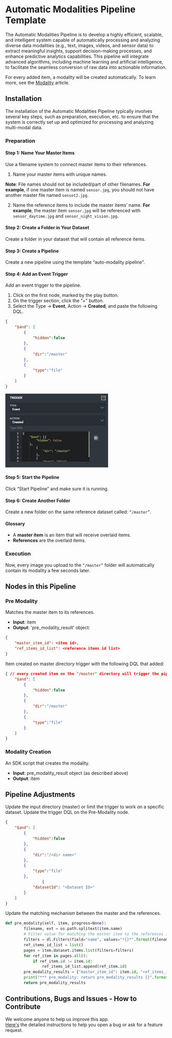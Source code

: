 # Automatic Modalities Pipeline Template

The Automatic Modalities Pipeline is to develop a highly efficient, scalable, and intelligent system capable of automatically processing and analyzing diverse data modalities (e.g., text, images, videos, and sensor data) to extract meaningful insights, support decision-making processes, and enhance predictive analytics capabilities. This pipeline will integrate advanced algorithms, including machine learning and artificial intelligence, to facilitate the seamless conversion of raw data into actionable information.

For every added item, a modality will be created automatically. To learn more, see the [Modality](https://dataloop.ai/docs/modality) article.

## Installation

The installation of the Automatic Modalities Pipeline typically involves several key steps, such as preparation, execution, etc. to ensure that the system is correctly set up and optimized for processing and analyzing multi-modal data.


### Preparation

#### Step 1: Name Your Master Items

Use a filename system to connect master items to their references.

1. Name your master items with unique names.

**Note**: File names should not be included/part of other filenames. 
**For example**, if one master item is named `sensor.jpg`, you should not have another master file named `sensot2.jpg`.


2. Name the reference items to include the master items’ name. 
**For example**, the master item `sensor.jpg` will be referenced with `sensor_daytime.jpg` and `sensor_night_vision.jpg`. 


#### Step 2: Create a Folder in Your Dataset

Create a folder in your dataset that will contain all reference items.


#### Step 3: Create a Pipeline

Create a new pipeline using the template “auto-modality pipeline”. 


#### Step 4: Add an Event Trigger

Add an event trigger to the pipeline.

1. Click on the first node, marked by the play button. 
2. On the trigger section, click the “+” button.
3. Select the Type -> **Event**, Action -> **Created**, and paste the following DQL.

```json
{
	"$and": [
		{
			"hidden":false
		},
		{
			"dir":"/master"
		},
		{
			"type":"file"
		}
	]
}
```

<img src="./assets/amp_add_event_trigger.png" alt="Image of the add an event trigger">


#### Step 5: Start the Pipeline

Click “Start Pipeline” and make sure it is running.


#### Step 6:  Create Another Folder 

Create a new folder on the same reference dataset called: `“/master”`.


#### Glossary

* A **master item** is an item that will receive overlaid items.
* **References** are the overlaid items.


### Execution

Now, every image you upload to the `“/master”` folder will automatically contain its modality a few seconds later.


## Nodes in this Pipeline

### Pre Modality 

Matches the master item to its references. 

* **Input**: item
* **Output**: 'pre_modality_result' object:

```json
{
	"master_item_id": <item id>,
	"ref_items_id_list": <reference items id list>
}
```

Item created on master directory trigger with the following DQL that added:


```json
{ // every created item on the "/master" directory will trigger the pipeline
	"$and": [
		{
			"hidden":false
		},
		{
			"dir":"/master"
		},
		{
			"type":"file"
		}
	]
}
```

### Modality Creation

An SDK script that creates the modality.

* **Input**: pre_modality_result object (as described above)
* **Output**: item

## Pipeline Adjustments

Update the input directory (master) or limit the trigger to work on a specific dataset. Update the trigger DQL on the Pre-Modality node.


```json
{
	"$and": [
		{
			"hidden":false
		},
		{
			"dir":"/<dir name>"
		},
		{
			"type":"file"
		},
                {
			"datasetId": "<Dataset ID>"
		}
	]
}
```

Update the matching mechanism between the master and the references.

```py
def pre_modality(self, item, progress=None):
        filename, ext = os.path.splitext(item.name)
        # Filter value for matching the master item to the references items
        filters = dl.Filters(field="name", values="*{}*".format(filename))
        ref_items_id_list = list()
        pages = item.dataset.items.list(filters=filters)
        for ref_item in pages.all():
            if ref_item.id != item.id:
                ref_items_id_list.append(ref_item.id)
        pre_modality_results = {"master_item_id": item.id, "ref_items_id_list": ref_items_id_list}
        print("*** pre_modality: return pre_modality_results {}".format(pre_modality_results))
        return pre_modality_results 
```


## Contributions, Bugs and Issues - How to Contribute

We welcome anyone to help us improve this app.  
[Here's](..%2F..%2FCONTRIBUTING.md) the detailed instructions to help you open a bug or ask for a feature request.

